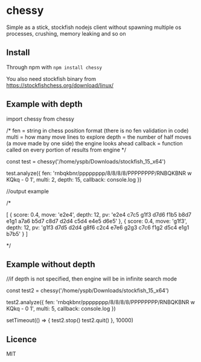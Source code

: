 # chessy

Simple as a stick, stockfish nodejs client without spawning multiple os processes, crushing, memory leaking and so on

Install
-------------------------

Through npm with `npm install chessy`

You also need stockfish binary from https://stockfishchess.org/download/linux/

Example with depth
-------------------------

import chessy from chessy

/*
  fen = string in chess position format (there is no fen validation in code)
  multi = how many move lines to explore
  depth = the number of half moves (a move made by one side) the engine looks ahead
  callback = function called on every portion of results from engine
*/

const test = chessy('/home/yspb/Downloads/stockfish_15_x64')

test.analyze({ 
  fen: 'rnbqkbnr/pppppppp/8/8/8/8/PPPPPPPP/RNBQKBNR w KQkq - 0 1',
  multi: 2,
  depth: 15,
  callback: console.log
})

//output example

/*

[
  {
    score: 0.4,
    move: 'e2e4',
    depth: 12,
    pv: 'e2e4 c7c5 g1f3 d7d6 f1b5 b8d7 e1g1 a7a6 b5d7 c8d7 d2d4 c5d4 e4e5 d6e5'
  },
  {
    score: 0.4,
    move: 'g1f3',
    depth: 12,
    pv: 'g1f3 d7d5 d2d4 g8f6 c2c4 e7e6 g2g3 c7c6 f1g2 d5c4 e1g1 b7b5'
  }
]

*/

Example without depth
-------------------------

//if depth is not specified, then engine will be in infinite search mode

const test2 = chessy('/home/yspb/Downloads/stockfish_15_x64')

test2.analyze({ 
  fen: 'rnbqkbnr/pppppppp/8/8/8/8/PPPPPPPP/RNBQKBNR w KQkq - 0 1',
  multi: 5,
  callback: console.log
})

setTimeout(() => {
  test2.stop()
  test2.quit()
}, 10000)

Licence
-------------------------
MIT
